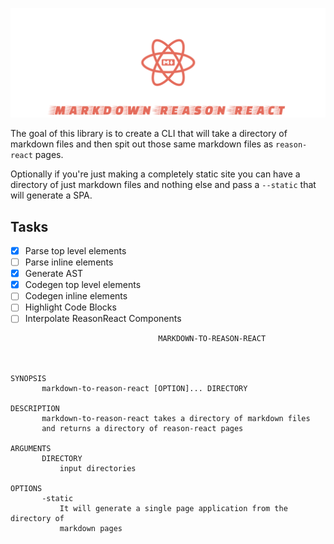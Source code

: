 ![markdown-reason-react](assets/md-r-r.png)

The goal of this library is to create a CLI that will take a directory of
markdown files and then spit out those same markdown files as `reason-react`
pages.

Optionally if you're just making a completely static site you can have a
directory of just markdown files and nothing else and pass a `--static` that will
generate a SPA.

## Tasks

* [x] Parse top level elements
* [ ] Parse inline elements
* [x] Generate AST
* [x] Codegen top level elements
* [ ] Codegen inline elements
* [ ] Highlight Code Blocks
* [ ] Interpolate ReasonReact Components

```shell
                                 MARKDOWN-TO-REASON-REACT



SYNOPSIS
       markdown-to-reason-react [OPTION]... DIRECTORY

DESCRIPTION
       markdown-to-reason-react takes a directory of markdown files
       and returns a directory of reason-react pages

ARGUMENTS
       DIRECTORY
           input directories

OPTIONS
       -static
           It will generate a single page application from the directory of
           markdown pages
```

